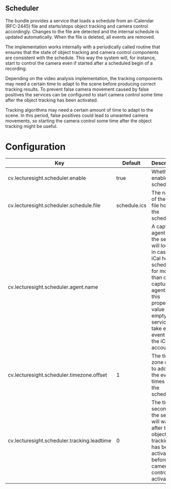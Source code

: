 Scheduler
---------

The bundle provides a service that loads a schedule from an iCalendar (RFC-2445) file and starts/stops object tracking and camera control accordingly.
Changes to the file are detected and the internal schedule is updated automatically. When the file is deleted, all events are removed.

The implementation works internally with a periodically called routine that ensures that the state of object tracking and camera control components are consistent with the schedule.
This way the system will, for instance, start to control the camera even if started after a scheduled begin of a recording.

Depending on the video analysis implementation, the tracking components may need a certain time to adapt to the scene before producing correct tracking results.
To prevent false camera movement caused by false positives the services can be configured to start camera control some time after the object tracking has been activated. 

Tracking algorithms may need a certain amount of time to adapt to the scene. In this period, false positives could lead to unwanted camera movements, so starting the camera control some time after the object tracking might be useful.

# Configuration

| Key                                   | Default   | Description |
|---------------------------------------|-----------|-------------------------------------------|
| cv.lecturesight.scheduler.enable | true | Whether to enable the scheduler.
| cv.lecturesight.scheduler.schedule.file|schedule.ics|The name of the iCal file holding the schedule.
| cv.lecturesight.scheduler.agent.name | | A capture agent name the service will look for in case the iCal holds schedules for more than one capture agent. If this property value is empty, the service will take every event from the iCal into account.
| cv.lecturesight.scheduler.timezone.offset | 1 | The time zone offset to add to the event times from the schedule.
cv.lecturesight.scheduler.tracking.leadtime | 0 | The time (in seconds) the service will wait after the object tracking has been activated before the camera control is activated.

